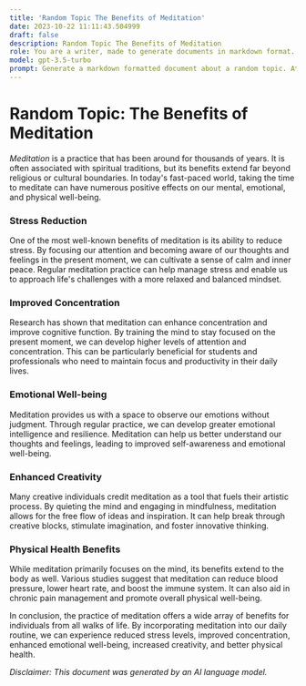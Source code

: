 ```yaml
---
title: 'Random Topic The Benefits of Meditation'
date: 2023-10-22 11:11:43.504999
draft: false
description: Random Topic The Benefits of Meditation
role: You are a writer, made to generate documents in markdown format. It is very important that all of the documents you generate are in valid markdown format.
model: gpt-3.5-turbo
prompt: Generate a markdown formatted document about a random topic. At the bottom, include a disclaimer explaining that the document was generated by you. The first line of the document should be the title. Make sure that the entire document is in proper markdown format, using a mix of various tags to make the document visually appealing.
---
```


# Random Topic: The Benefits of Meditation

*Meditation* is a practice that has been around for thousands of years. It is often associated with spiritual traditions, but its benefits extend far beyond religious or cultural boundaries. In today's fast-paced world, taking the time to meditate can have numerous positive effects on our mental, emotional, and physical well-being.

### Stress Reduction

One of the most well-known benefits of meditation is its ability to reduce stress. By focusing our attention and becoming aware of our thoughts and feelings in the present moment, we can cultivate a sense of calm and inner peace. Regular meditation practice can help manage stress and enable us to approach life's challenges with a more relaxed and balanced mindset.

### Improved Concentration

Research has shown that meditation can enhance concentration and improve cognitive function. By training the mind to stay focused on the present moment, we can develop higher levels of attention and concentration. This can be particularly beneficial for students and professionals who need to maintain focus and productivity in their daily lives.

### Emotional Well-being

Meditation provides us with a space to observe our emotions without judgment. Through regular practice, we can develop greater emotional intelligence and resilience. Meditation can help us better understand our thoughts and feelings, leading to improved self-awareness and emotional well-being.

### Enhanced Creativity

Many creative individuals credit meditation as a tool that fuels their artistic process. By quieting the mind and engaging in mindfulness, meditation allows for the free flow of ideas and inspiration. It can help break through creative blocks, stimulate imagination, and foster innovative thinking.

### Physical Health Benefits

While meditation primarily focuses on the mind, its benefits extend to the body as well. Various studies suggest that meditation can reduce blood pressure, lower heart rate, and boost the immune system. It can also aid in chronic pain management and promote overall physical well-being.

In conclusion, the practice of meditation offers a wide array of benefits for individuals from all walks of life. By incorporating meditation into our daily routine, we can experience reduced stress levels, improved concentration, enhanced emotional well-being, increased creativity, and better physical health.

*Disclaimer: This document was generated by an AI language model.*